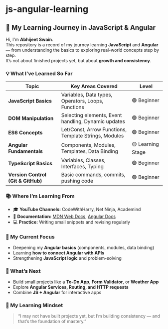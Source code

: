 # js-angular-learning
## 🧠 My Learning Journey in JavaScript & Angular

Hi, I'm **Abhijeet Swain**.  
This repository is a record of my journey learning **JavaScript** and **Angular** — from understanding the basics to exploring real-world concepts step by step.  
It’s not about finished projects yet, but about **growth and consistency**.


### 💡 What I’ve Learned So Far

| Topic | Key Areas Covered | Level |
|-------|--------------------|-------|
| **JavaScript Basics** | Variables, Data types, Operators, Loops, Functions | 🟢 Beginner |
| **DOM Manipulation** | Selecting elements, Event handling, Dynamic updates | 🟢 Beginner |
| **ES6 Concepts** | Let/Const, Arrow Functions, Template Strings, Modules | 🟢 Beginner |
| **Angular Fundamentals** | Components, Modules, Templates, Data Binding | 🟡 Learning Stage |
| **TypeScript Basics** | Variables, Classes, Interfaces, Typing | 🟢 Beginner |
| **Version Control (Git & GitHub)** | Basic commands, commits, pushing code | 🟢 Beginner |


### 📚 Where I’m Learning From

- 🎓 **YouTube Channels:** CodeWithHarry, Net Ninja, Academind  
- 📘 **Documentation:** [MDN Web Docs](https://developer.mozilla.org/), [Angular Docs](https://angular.io/docs)  
- 💻 **Practice:** Writing small snippets and revising regularly


### 🚀 My Current Focus

- Deepening my **Angular basics** (components, modules, data binding)  
- Learning **how to connect Angular with APIs**  
- Strengthening **JavaScript logic** and problem-solving  


### 🏁 What’s Next

- Build small projects like a **To-Do App**, **Form Validator**, or **Weather App**  
- Explore **Angular Services, Routing, and HTTP requests**  
- Combine **JS + Angular** for interactive apps  


### 🌱 My Learning Mindset

> “I may not have built projects yet, but I’m building consistency — and that’s the foundation of mastery.”
